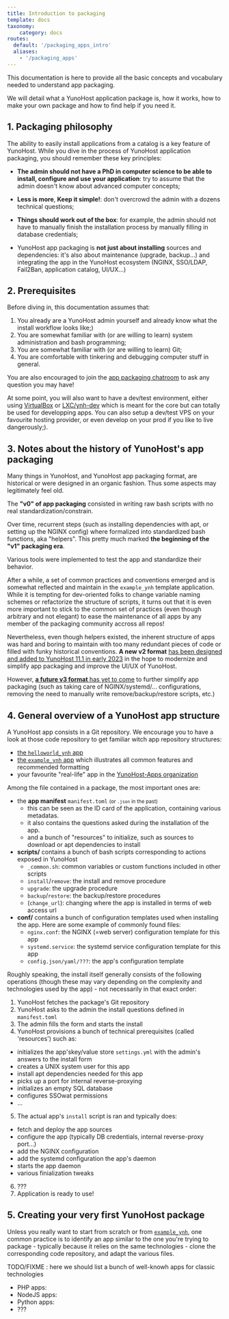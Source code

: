 ```yaml
---
title: Introduction to packaging
template: docs
taxonomy:
    category: docs
routes:
  default: '/packaging_apps_intro'
  aliases:
    - '/packaging_apps'
---
```


This documentation is here to provide all the basic concepts and vocabulary needed to understand app packaging.

We will detail what a YunoHost application package is, how it works, how to make your own package and how to find help if you need it.

## 1. Packaging philosophy

The ability to easily install applications from a catalog is a key feature of YunoHost. While you dive in the process of YunoHost application packaging, you should remember these key principles:

- **The admin should not have a PhD in computer science to be able to install, configure and use your application**: try to assume that the admin doesn't know about advanced computer concepts;

- **Less is more**, **Keep it simple!**: don't overcrowd the admin with a dozens technical questions;

- **Things should work out of the box**: for example, the admin should not have to manually finish the installation process by manually filling in database credentials;

- YunoHost app packaging is **not just about installing** sources and dependencies: it's also about maintenance (upgrade, backup...) and integrating the app in the YunoHost ecosystem (NGINX, SSO/LDAP, Fail2Ban, application catalog, UI/UX...)

## 2. Prerequisites

Before diving in, this documentation assumes that:

1. You already are a YunoHost admin yourself and already know what the install workflow looks like;)
2. You are somewhat familiar with (or are willing to learn) system administration and bash programming;
3. You are somewhat familiar with (or are willing to learn) Git;
4. You are comfortable with tinkering and debugging computer stuff in general.

You are also encouraged to join the [app packaging chatroom](/chat_rooms) to ask any question you may have!

At some point, you will also want to have a dev/test environment, either using [VirtualBox](/packaging_apps_virtualbox) or [LXC/ynh-dev](https://github.com/yunohost/ynh-dev) which is meant for the core but can totally be used for developping apps. You can also setup a dev/test VPS on your favourite hosting provider, or even develop on your prod if you like to live dangerously;).

## 3. Notes about the history of YunoHost's app packaging

Many things in YunoHost, and YunoHost app packaging format, are historical or were designed in an organic fashion. Thus some aspects may legitimately feel old.

The **"v0" of app packaging** consisted in writing raw bash scripts with no real standardization/constrain.

Over time, recurrent steps (such as installing dependencies with apt, or setting up the NGINX config) where formalized into standardized bash functions, aka "helpers". This pretty much marked **the beginning of the "v1" packaging era**.

Various tools were implemented to test the app and standardize their behavior.

After a while, a set of common practices and conventions emerged and is somewhat reflected and maintain in the `example_ynh` template application. While it is tempting for dev-oriented folks to change variable naming schemes or refactorize the structure of scripts, it turns out that it is even more important to stick to the common set of practices (even though arbitrary and not elegant) to ease the maintenance of all apps by any member of the packaging community accross all repos!

Nevertheless, even though helpers existed, the inherent structure of apps was hard and boring to maintain with too many redundant pieces of code or filled with funky historical conventions. **A new v2 format** [has been designed and added to YunoHost 11.1 in early 2023](https://github.com/YunoHost/yunohost/pull/1289) in the hope to modernize and simplify app packaging and improve the UI/UX of YunoHost.

However, [**a future v3 format** has yet to come](https://github.com/YunoHost/issues/issues/2136) to further simplify app packaging (such as taking care of NGINX/systemd/... configurations, removing the need to manually write remove/backup/restore scripts, etc.)

## 4. General overview of a YunoHost app structure

A YunoHost app consists in a Git repository. We encourage you to have a look at those code repository to get familiar witch app repository structures:

- [the `helloworld_ynh` app](https://github.com/YunoHost-Apps/helloworld_ynh)
- [the `example_ynh` app](https://github.com/YunoHost/example_ynh) which illustrates all common features and recommended formatting
- your favourite "real-life" app in the [YunoHost-Apps organization](https://github.com/orgs/YunoHost-Apps/repositories)

Among the file contained in a package, the most important ones are:

- the **app manifest** `manifest.toml` <small>(or `.json` in the past)</small>
  - this can be seen as the ID card of the application, containing various metadatas.
  - it also contains the questions asked during the installation of the app.
  - and a bunch of "resources" to initialize, such as sources to download or apt dependencies to install
- **scripts/** contains a bunch of bash scripts corresponding to actions exposed in YunoHost
  - `_common.sh`: common variables or custom functions included in other scripts
  - `install`/`remove`: the install and remove procedure
  - `upgrade`: the upgrade procedure
  - `backup`/`restore`: the backup/restore procedures
  - (`change_url`): changing where the app is installed in terms of web access url
- **conf/** contains a bunch of configuration templates used when installing the app. Here are some example of commonly found files:
  - `nginx.conf`: the NGINX (=web server) configuration template for this app
  - `systemd.service`: the systemd service configuration template for this app
  - `config.json/yaml/???`: the app's configuration template

Roughly speaking, the install itself generally consists of the following operations (though these may vary depending on the complexity and technologies used by the app) - not necessarily in that exact order:

1. YunoHost fetches the package's Git repository
2. YunoHost asks to the admin the install questions defined in `manifest.toml`
3. The admin fills the form and starts the install
4. YunoHost provisions a bunch of technical prerequisites (called 'resources') such as:

- initializes the app'skey/value store `settings.yml` with the admin's answers to the install form
- creates a UNIX system user for this app
- install apt dependencies needed for this app
- picks up a port for internal reverse-proxying
- initializes an empty SQL database
- configures SSOwat permissions
- ...

5. The actual app's `install` script is ran and typically does:

- fetch and deploy the app sources
- configure the app (typically DB credentials, internal reverse-proxy port...)
- add the NGINX configuration
- add the systemd configuration the app's daemon
- starts the app daemon
- various finialization tweaks

6. ???
7. Application is ready to use!

## 5. Creating your very first YunoHost package

Unless you really want to start from scratch or from [`example_ynh`](https://github.com/YunoHost/example_ynh), one common practice is to identify an app similar to the one you're trying to package - typically because it relies on the same technologies - clone the corresponding code repository, and adapt the various files.

TODO/FIXME : here we should list a bunch of well-knowh apps for classic technologies

- PHP apps:
- NodeJS apps:
- Python apps:
- ???
